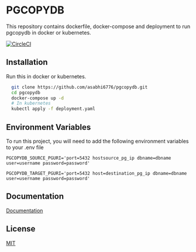 
# PGCOPYDB

This repository contains dockerfile, docker-compose and deployment to run pgcopydb in docker or kubernetes.

[![CircleCI](https://dl.circleci.com/status-badge/img/gh/asabhi6776/pgcopydb/tree/master.svg?style=svg)](https://dl.circleci.com/status-badge/redirect/gh/asabhi6776/pgcopydb/tree/master)

## Installation

Run this in docker or kubernetes.

```bash
  git clone https://github.com/asabhi6776/pgcopydb.git
  cd pgcopydb
  docker-compose up -d
  # In kubernetes
  kubectl apply -f deployment.yaml
```

## Environment Variables

To run this project, you will need to add the following environment variables to your .env file

`PGCOPYDB_SOURCE_PGURI='port=5432 hostsource_pg_ip dbname=dbname user=username password=password'`

`PGCOPYDB_TARGET_PGURI='port=5432 host=destination_pg_ip dbname=dbname user=username password=password'`

## Documentation

[Documentation](https://pgcopydb.readthedocs.io/)

## License

[MIT](https://choosealicense.com/licenses/mit/)
